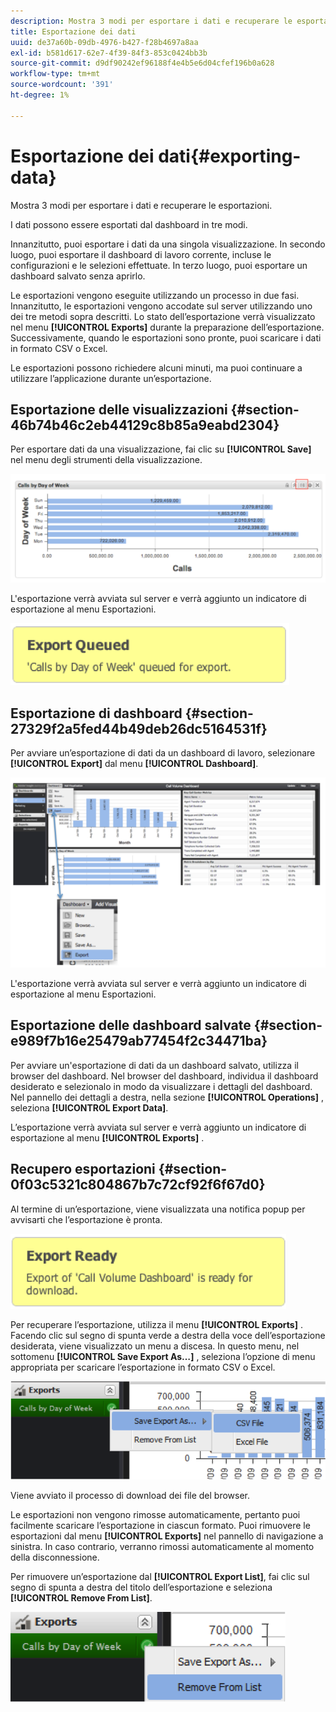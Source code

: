 ```yaml
---
description: Mostra 3 modi per esportare i dati e recuperare le esportazioni.
title: Esportazione dei dati
uuid: de37a60b-09db-4976-b427-f28b4697a8aa
exl-id: b581d617-62e7-4f39-84f3-853c0424bb3b
source-git-commit: d9df90242ef96188f4e4b5e6d04cfef196b0a628
workflow-type: tm+mt
source-wordcount: '391'
ht-degree: 1%

---
```


# Esportazione dei dati{#exporting-data}

Mostra 3 modi per esportare i dati e recuperare le esportazioni.

I dati possono essere esportati dal dashboard in tre modi.

Innanzitutto, puoi esportare i dati da una singola visualizzazione. In secondo luogo, puoi esportare il dashboard di lavoro corrente, incluse le configurazioni e le selezioni effettuate. In terzo luogo, puoi esportare un dashboard salvato senza aprirlo.

Le esportazioni vengono eseguite utilizzando un processo in due fasi. Innanzitutto, le esportazioni vengono accodate sul server utilizzando uno dei tre metodi sopra descritti. Lo stato dell’esportazione verrà visualizzato nel menu **[!UICONTROL Exports]** durante la preparazione dell’esportazione. Successivamente, quando le esportazioni sono pronte, puoi scaricare i dati in formato CSV o Excel.

Le esportazioni possono richiedere alcuni minuti, ma puoi continuare a utilizzare l’applicazione durante un’esportazione.

## Esportazione delle visualizzazioni {#section-46b74b46c2eb44129c8b85a9eabd2304}

Per esportare dati da una visualizzazione, fai clic su **[!UICONTROL Save]** nel menu degli strumenti della visualizzazione.

![](assets/export_visual.png)

L&#39;esportazione verrà avviata sul server e verrà aggiunto un indicatore di esportazione al menu Esportazioni.

![](assets/export_queued.png)

## Esportazione di dashboard {#section-27329f2a5fed44b49deb26dc5164531f}

Per avviare un’esportazione di dati da un dashboard di lavoro, selezionare **[!UICONTROL Export]** dal menu **[!UICONTROL Dashboard]**.

![](assets/export_dashboard.png)

L&#39;esportazione verrà avviata sul server e verrà aggiunto un indicatore di esportazione al menu Esportazioni.

## Esportazione delle dashboard salvate {#section-e989f7b16e25479ab77454f2c34471ba}

Per avviare un&#39;esportazione di dati da un dashboard salvato, utilizza il browser del dashboard. Nel browser del dashboard, individua il dashboard desiderato e selezionalo in modo da visualizzare i dettagli del dashboard. Nel pannello dei dettagli a destra, nella sezione **[!UICONTROL Operations]** , seleziona **[!UICONTROL Export Data]**.

L’esportazione verrà avviata sul server e verrà aggiunto un indicatore di esportazione al menu **[!UICONTROL Exports]**
.

## Recupero esportazioni {#section-0f03c5321c804867b7c72cf92f6f67d0}

Al termine di un’esportazione, viene visualizzata una notifica popup per avvisarti che l’esportazione è pronta.

![](assets/export_ready.png)

Per recuperare l’esportazione, utilizza il menu **[!UICONTROL Exports]** . Facendo clic sul segno di spunta verde a destra della voce dell’esportazione desiderata, viene visualizzato un menu a discesa. In questo menu, nel sottomenu **[!UICONTROL Save Export As…]** , seleziona l’opzione di menu appropriata per scaricare l’esportazione in formato CSV o Excel.

![](assets/export_save_as.png)

Viene avviato il processo di download dei file del browser.

Le esportazioni non vengono rimosse automaticamente, pertanto puoi facilmente scaricare l’esportazione in ciascun formato. Puoi rimuovere le esportazioni dal menu **[!UICONTROL Exports]** nel pannello di navigazione a sinistra. In caso contrario, verranno rimossi automaticamente al momento della disconnessione.

Per rimuovere un’esportazione dal **[!UICONTROL Export List]**, fai clic sul segno di spunta a destra del titolo dell’esportazione e seleziona **[!UICONTROL Remove From List]**.

![](assets/export_remove_from_list.png)
